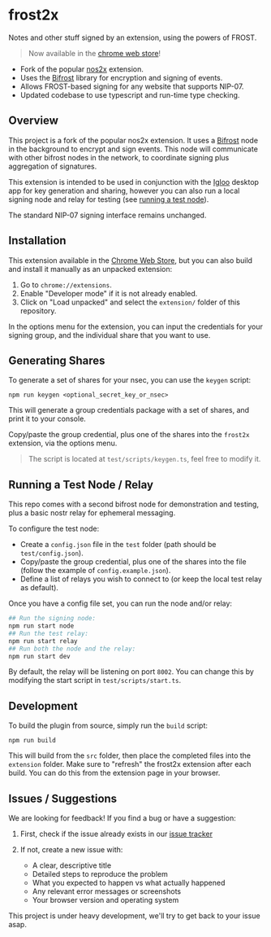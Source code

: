 # frost2x

Notes and other stuff signed by an extension, using the powers of FROST.

> Now available in the [chrome web store](https://chromewebstore.google.com/detail/frost2x/gpbndcgoaehgeckcfmmbmaaaeljnaiof)!

* Fork of the popular [nos2x](https://github.com/fiatjaf/nos2x) extension.
* Uses the [Bifrost](https://github.com/frostr-org/bifrost) library for encryption and signing of events.
* Allows FROST-based signing for any website that supports NIP-07.
* Updated codebase to use typescript and run-time type checking.

## Overview

This project is a fork of the popular nos2x extension. It uses a [Bifrost](https://github.com/frostr-org/bifrost) node in the background to encrypt and sign events. This node will communicate with other bifrost nodes in the network, to coordinate signing plus aggregation of signatures.

This extension is intended to be used in conjunction with the [Igloo](https://github.com/frostr-org/igloo) desktop app for key generation and sharing, however you can also run a local signing node and relay for testing (see [running a test node](#running-the-test-node--relay)).

The standard NIP-07 signing interface remains unchanged.

## Installation

This extension available in the [Chrome Web Store](https://chromewebstore.google.com/detail/frost2x/gpbndcgoaehgeckcfmmbmaaaeljnaiof), but you can also build and install it manually as an unpacked extension:

1. Go to `chrome://extensions`.
2. Enable "Developer mode" if it is not already enabled.
3. Click on "Load unpacked" and select the `extension/` folder of this repository.

In the options menu for the extension, you can input the credentials for your signing group, and the individual share that you want to use.

## Generating Shares

To generate a set of shares for your nsec, you can use the `keygen` script:

```
npm run keygen <optional_secret_key_or_nsec>
```

This will generate a group credentials package with a set of shares, and print it to your console.

Copy/paste the group credential, plus one of the shares into the `frost2x` extension, via the options menu.

> The script is located at `test/scripts/keygen.ts`, feel free to modify it.

## Running a Test Node / Relay

This repo comes with a second bifrost node for demonstration and testing, plus a basic nostr relay for ephemeral messaging.

To configure the test node:

* Create a `config.json` file in the `test` folder (path should be `test/config.json`).
* Copy/paste the group credential, plus one of the shares into the file (follow the example of `config.example.json`).
* Define a list of relays you wish to connect to (or keep the local test relay as default).

Once you have a config file set, you can run the node and/or relay:

```bash
## Run the signing node:
npm run start node
## Run the test relay:
npm run start relay
## Run both the node and the relay:
npm run start dev
```

By default, the relay will be listening on port `8002`. You can change this by modifying the start script in `test/scripts/start.ts`.

## Development

To build the plugin from source, simply run the `build` script:

```
npm run build
```

This will build from the `src` folder, then place the completed files into the `extension` folder. Make sure to "refresh" the frost2x extension after each build. You can do this from the extension page in your browser.

## Issues / Suggestions

We are looking for feedback! If you find a bug or have a suggestion:

1. First, check if the issue already exists in our [issue tracker](https://github.com/frostr-org/frost2x/issues)

2. If not, create a new issue with:
   - A clear, descriptive title
   - Detailed steps to reproduce the problem
   - What you expected to happen vs what actually happened
   - Any relevant error messages or screenshots
   - Your browser version and operating system

This project is under heavy development, we'll try to get back to your issue asap.
